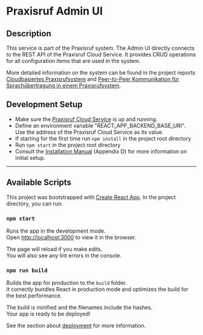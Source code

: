 # Praxisruf Admin UI

## Description

This service is part of the Praxisruf system.
The Admin UI directly connects to the REST API of the Praxisruf Cloud Service.
It provides CRUD operations for all configuration items that are used in the system.

More detailed information on the system can be found in the project reports [Cloudbasiertes Praxisrufsystem](https://github.com/IP5-Cloudbasiertes-Praxisrufsystem/IP5-documentation/blob/main/out/cloudbasiertes_praxisrufsystem.pdf) and [Peer-to-Peer Kommunikation für Sprachübertragung in einem Praxisrufsystem](https://github.com/jsvilling/IP6_Bachelorarbeit_Bericht_Cloudbasiertes_Praxisrufsystem/blob/master/out/p2p_sprachubertragung_in_praxisrufsystem.pdf). 

## Development Setup

* Make sure the [Praxisruf Cloud Service](https://github.com/jsvilling/praxisruf-cloud-service) is up and running.
* Define an environment variable "REACT_APP_BACKEND_BASE_URI". Use the address of the Praxisruf Cloud Service as its value. 
* If starting for the first time run `npm install` in the project root directory
* Run `npm start` in the project root directory
* Consult the [Installation Manual](https://github.com/jsvilling/IP6_Bachelorarbeit_Bericht_Cloudbasiertes_Praxisrufsystem/blob/master/out/p2p_sprachubertragung_in_praxisrufsystem.pdf) (Appendix D) for more information on initial setup. 

---

## Available Scripts

This project was bootstrapped with [Create React App](https://github.com/facebook/create-react-app).
In the project directory, you can run:

### `npm start`

Runs the app in the development mode.\
Open [http://localhost:3000](http://localhost:3000) to view it in the browser.

The page will reload if you make edits.\
You will also see any lint errors in the console.

### `npm run build`

Builds the app for production to the `build` folder.\
It correctly bundles React in production mode and optimizes the build for the best performance.

The build is minified and the filenames include the hashes.\
Your app is ready to be deployed!

See the section about [deployment](https://facebook.github.io/create-react-app/docs/deployment) for more information.
